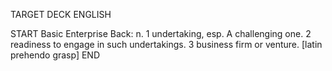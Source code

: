 TARGET DECK
ENGLISH

START
Basic
Enterprise
Back: n. 1 undertaking, esp. A challenging one. 2 readiness to engage in such undertakings. 3 business firm or venture. [latin prehendo grasp]
END
